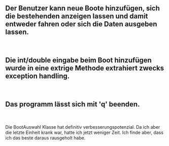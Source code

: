 <h2>Der Benutzer kann neue Boote hinzufügen, sich die bestehenden anzeigen lassen und damit entweder fahren oder sich die Daten ausgeben lassen.</h2><br>
<h2>Die int/double eingabe beim Boot hinzufügen wurde in eine extrige Methode extrahiert zwecks exception handling.</h2><br>
<h2>Das programm lässt sich mit 'q' beenden.</h2><br><br>
Die BootAuswahl Klasse hat definitiv verbesserungspotenzial. Da ich aber die letzte Einheit krank war, hatte ich jetzt weniger Zeit. Ich finde aber, dass ich das beste daraus rausgeholt habe.
